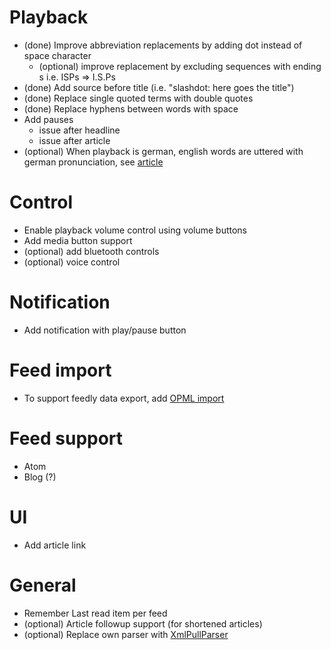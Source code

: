 Playback
========
  - (done) Improve abbreviation replacements by adding dot instead of space character
    - (optional) improve replacement by excluding sequences with ending s i.e. ISPs => I.S.Ps
  - (done) Add source before title (i.e. "slashdot: here goes the title")
  - (done) Replace single quoted terms with double quotes
  - (done) Replace hyphens between words with space
  - Add pauses
    - issue after headline
    - issue after article
  - (optional) When playback is german, english words are uttered with german pronunciation, see [article](https://code.google.com/p/language-detection/)

Control
=======
  - Enable playback volume control using volume buttons
  - Add media button support
  - (optional) add bluetooth controls
  - (optional) voice control

Notification
============
  - Add notification with play/pause button

Feed import
===========
  - To support feedly data export, add [OPML import](http://feedly.com/#opml)

Feed support
============
  - Atom
  - Blog (?)
  
UI
==
  - Add article link

General
=======
  - Remember Last read item per feed
  - (optional) Article followup support (for shortened articles)
  - (optional) Replace own parser with [XmlPullParser](http://developer.android.com/reference/org/xmlpull/v1/XmlPullParser.html)